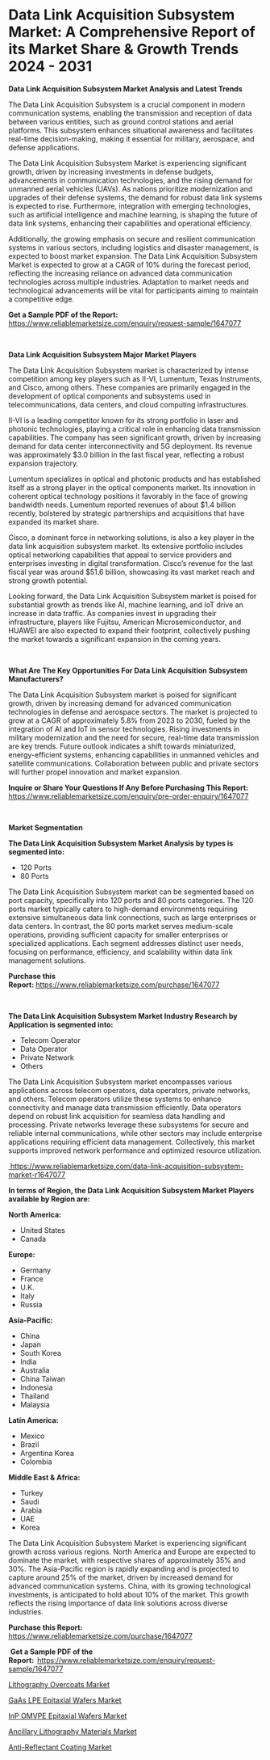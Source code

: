 <p><h1>Data Link Acquisition Subsystem Market: A Comprehensive Report of its Market Share & Growth Trends 2024 - 2031</h1></p><p><strong>Data Link Acquisition Subsystem Market Analysis and Latest Trends</strong></p>
<p><p>The Data Link Acquisition Subsystem is a crucial component in modern communication systems, enabling the transmission and reception of data between various entities, such as ground control stations and aerial platforms. This subsystem enhances situational awareness and facilitates real-time decision-making, making it essential for military, aerospace, and defense applications.</p><p>The Data Link Acquisition Subsystem Market is experiencing significant growth, driven by increasing investments in defense budgets, advancements in communication technologies, and the rising demand for unmanned aerial vehicles (UAVs). As nations prioritize modernization and upgrades of their defense systems, the demand for robust data link systems is expected to rise. Furthermore, integration with emerging technologies, such as artificial intelligence and machine learning, is shaping the future of data link systems, enhancing their capabilities and operational efficiency.</p><p>Additionally, the growing emphasis on secure and resilient communication systems in various sectors, including logistics and disaster management, is expected to boost market expansion. The Data Link Acquisition Subsystem Market is expected to grow at a CAGR of 10% during the forecast period, reflecting the increasing reliance on advanced data communication technologies across multiple industries. Adaptation to market needs and technological advancements will be vital for participants aiming to maintain a competitive edge.</p></p>
<p><strong>Get a Sample PDF of the Report:&nbsp;</strong> <a href="https://www.reliablemarketsize.com/enquiry/request-sample/1647077?utm_campaign=1615&utm_medium=2&utm_source=Github&utm_content=ia&utm_term=30102024&utm_id=data-link-acquisition-subsystem">https://www.reliablemarketsize.com/enquiry/request-sample/1647077</a></p>
<p>&nbsp;</p>
<p><strong>Data Link Acquisition Subsystem Major Market Players</strong></p>
<p><p>The Data Link Acquisition Subsystem market is characterized by intense competition among key players such as II-VI, Lumentum, Texas Instruments, and Cisco, among others. These companies are primarily engaged in the development of optical components and subsystems used in telecommunications, data centers, and cloud computing infrastructures.</p><p>II-VI is a leading competitor known for its strong portfolio in laser and photonic technologies, playing a critical role in enhancing data transmission capabilities. The company has seen significant growth, driven by increasing demand for data center interconnectivity and 5G deployment. Its revenue was approximately $3.0 billion in the last fiscal year, reflecting a robust expansion trajectory.</p><p>Lumentum specializes in optical and photonic products and has established itself as a strong player in the optical components market. Its innovation in coherent optical technology positions it favorably in the face of growing bandwidth needs. Lumentum reported revenues of about $1.4 billion recently, bolstered by strategic partnerships and acquisitions that have expanded its market share.</p><p>Cisco, a dominant force in networking solutions, is also a key player in the data link acquisition subsystem market. Its extensive portfolio includes optical networking capabilities that appeal to service providers and enterprises investing in digital transformation. Cisco’s revenue for the last fiscal year was around $51.6 billion, showcasing its vast market reach and strong growth potential.</p><p>Looking forward, the Data Link Acquisition Subsystem market is poised for substantial growth as trends like AI, machine learning, and IoT drive an increase in data traffic. As companies invest in upgrading their infrastructure, players like Fujitsu, American Microsemiconductor, and HUAWEI are also expected to expand their footprint, collectively pushing the market towards a significant expansion in the coming years.</p></p>
<p>&nbsp;</p>
<p><strong>What Are The Key Opportunities For Data Link Acquisition Subsystem Manufacturers?</strong></p>
<p><p>The Data Link Acquisition Subsystem market is poised for significant growth, driven by increasing demand for advanced communication technologies in defense and aerospace sectors. The market is projected to grow at a CAGR of approximately 5.8% from 2023 to 2030, fueled by the integration of AI and IoT in sensor technologies. Rising investments in military modernization and the need for secure, real-time data transmission are key trends. Future outlook indicates a shift towards miniaturized, energy-efficient systems, enhancing capabilities in unmanned vehicles and satellite communications. Collaboration between public and private sectors will further propel innovation and market expansion.</p></p>
<p><strong>Inquire or Share Your Questions If Any Before Purchasing This Report:</strong> <a href="https://www.reliablemarketsize.com/enquiry/pre-order-enquiry/1647077?utm_campaign=1615&utm_medium=2&utm_source=Github&utm_content=ia&utm_term=30102024&utm_id=data-link-acquisition-subsystem">https://www.reliablemarketsize.com/enquiry/pre-order-enquiry/1647077</a></p>
<p>&nbsp;</p>
<p><strong>Market Segmentation</strong></p>
<p><strong>The Data Link Acquisition Subsystem Market Analysis by types is segmented into:</strong></p>
<p><ul><li>120 Ports</li><li>80 Ports</li></ul></p>
<p><p>The Data Link Acquisition Subsystem market can be segmented based on port capacity, specifically into 120 ports and 80 ports categories. The 120 ports market typically caters to high-demand environments requiring extensive simultaneous data link connections, such as large enterprises or data centers. In contrast, the 80 ports market serves medium-scale operations, providing sufficient capacity for smaller enterprises or specialized applications. Each segment addresses distinct user needs, focusing on performance, efficiency, and scalability within data link management solutions.</p></p>
<p><strong>Purchase this Report:&nbsp;</strong><a href="https://www.reliablemarketsize.com/purchase/1647077?utm_campaign=1615&utm_medium=2&utm_source=Github&utm_content=ia&utm_term=30102024&utm_id=data-link-acquisition-subsystem">https://www.reliablemarketsize.com/purchase/1647077</a></p>
<p>&nbsp;</p>
<p><strong>The Data Link Acquisition Subsystem Market Industry Research by Application is segmented into:</strong></p>
<p><ul><li>Telecom Operator</li><li>Data Operator</li><li>Private Network</li><li>Others</li></ul></p>
<p><p>The Data Link Acquisition Subsystem market encompasses various applications across telecom operators, data operators, private networks, and others. Telecom operators utilize these systems to enhance connectivity and manage data transmission efficiently. Data operators depend on robust link acquisition for seamless data handling and processing. Private networks leverage these subsystems for secure and reliable internal communications, while other sectors may include enterprise applications requiring efficient data management. Collectively, this market supports improved network performance and optimized resource utilization.</p></p>
<p><a href="https://www.reliablemarketsize.com/data-link-acquisition-subsystem-market-r1647077?utm_campaign=1615&utm_medium=2&utm_source=Github&utm_content=ia&utm_term=30102024&utm_id=data-link-acquisition-subsystem">&nbsp;https://www.reliablemarketsize.com/data-link-acquisition-subsystem-market-r1647077</a></p>
<p><strong>In terms of Region, the Data Link Acquisition Subsystem Market Players available by Region are:</strong></p>
<p>
    <p> <strong> North America: </strong>
        <ul>
            <li>United States</li>
            <li>Canada</li>
        </ul>
        </p> 
    <p> <strong> Europe: </strong>
        <ul>
            <li>Germany</li>
            <li>France</li>
            <li>U.K.</li>
            <li>Italy</li>
            <li>Russia</li>
        </ul>
        </p> 
    <p> <strong> Asia-Pacific: </strong>
        <ul>
            <li>China</li>
            <li>Japan</li>
            <li>South Korea</li>
            <li>India</li>
            <li>Australia</li>
            <li>China Taiwan</li>
            <li>Indonesia</li>
            <li>Thailand</li>
            <li>Malaysia</li>
        </ul>
        </p> 
    <p> <strong> Latin America: </strong>
        <ul>
            <li>Mexico</li>
            <li>Brazil</li>
            <li>Argentina Korea</li>
            <li>Colombia</li>
        </ul>
        </p> 
    <p> <strong> Middle East & Africa: </strong>
        <ul>
            <li>Turkey</li>
            <li>Saudi</li>
            <li>Arabia</li>
            <li>UAE</li>
            <li>Korea</li>
        </ul>
    </p>
    </p>
<p><p>The Data Link Acquisition Subsystem Market is experiencing significant growth across various regions. North America and Europe are expected to dominate the market, with respective shares of approximately 35% and 30%. The Asia-Pacific region is rapidly expanding and is projected to capture around 25% of the market, driven by increased demand for advanced communication systems. China, with its growing technological investments, is anticipated to hold about 10% of the market. This growth reflects the rising importance of data link solutions across diverse industries.</p></p>
<p><strong>Purchase this Report: </strong><a href="https://www.reliablemarketsize.com/purchase/1647077?utm_campaign=1615&utm_medium=2&utm_source=Github&utm_content=ia&utm_term=30102024&utm_id=data-link-acquisition-subsystem">https://www.reliablemarketsize.com/purchase/1647077</a></p>
<p>&nbsp;<strong>Get a Sample PDF of the Report:&nbsp;&nbsp;</strong><a href="https://www.reliablemarketsize.com/enquiry/request-sample/1647077?utm_campaign=1615&utm_medium=2&utm_source=Github&utm_content=ia&utm_term=30102024&utm_id=data-link-acquisition-subsystem">https://www.reliablemarketsize.com/enquiry/request-sample/1647077</a></p>
<p><strong></strong></p>
<p><p><a href="https://www.linkedin.com/pulse/strategic-market-insights-global-lithography-overcoats-2024-cbdyf?utm_campaign=1615&utm_medium=2&utm_source=Github&utm_content=ia&utm_term=30102024&utm_id=data-link-acquisition-subsystem">Lithography Overcoats Market</a></p><p><a href="https://www.linkedin.com/pulse/gaas-lpe-epitaxial-wafers-market-size-share-trends-analysis-nuyse?utm_campaign=1615&utm_medium=2&utm_source=Github&utm_content=ia&utm_term=30102024&utm_id=data-link-acquisition-subsystem">GaAs LPE Epitaxial Wafers Market</a></p><p><a href="https://www.linkedin.com/pulse/strategic-insights-global-inp-omvpe-epitaxial-wafers-market-zkooe?utm_campaign=1615&utm_medium=2&utm_source=Github&utm_content=ia&utm_term=30102024&utm_id=data-link-acquisition-subsystem">InP OMVPE Epitaxial Wafers Market</a></p><p><a href="https://www.linkedin.com/pulse/ancillary-lithography-materials-market-size-growth-industry-analysis-xo31e?utm_campaign=1615&utm_medium=2&utm_source=Github&utm_content=ia&utm_term=30102024&utm_id=data-link-acquisition-subsystem">Ancillary Lithography Materials Market</a></p><p><a href="https://www.linkedin.com/pulse/opportunities-challenges-anti-reflectant-coating-market-strategic-s3tef?utm_campaign=1615&utm_medium=2&utm_source=Github&utm_content=ia&utm_term=30102024&utm_id=data-link-acquisition-subsystem">Anti-Reflectant Coating Market</a></p></p>
